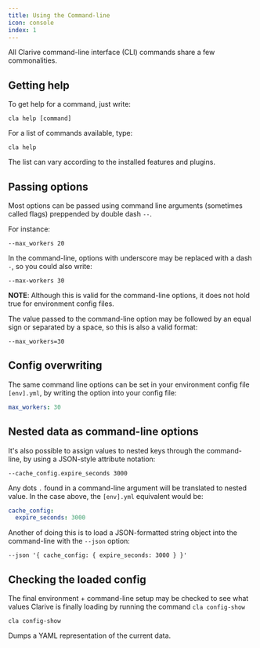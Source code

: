 ```yaml
---
title: Using the Command-line
icon: console
index: 1
---
```


All Clarive command-line interface (CLI) commands
share a few commonalities.

## Getting help

To get help for a command,
just write:

    cla help [command]

For a list of commands available,
type:

    cla help

The list can vary according to the installed
features and plugins.

## Passing options

Most options can be passed using command line arguments
(sometimes called flags) preppended by double dash `--`.

For instance:

    --max_workers 20

In the command-line, options with underscore
may be replaced with a dash `-`, so you could also write:

    --max-workers 30

**NOTE**: Although this is valid for the command-line
options, it does not hold true for environment config files.

The value passed to the command-line option
may be followed by an equal sign or separated by a space, so
this is also a valid format:

    --max_workers=30

## Config overwriting

The same command line options can be set in
your environment config file `[env].yml`, by
writing the option into your config file:

```yaml
max_workers: 30
```
## Nested data as command-line options

It's also possible to assign values to nested keys 
through the command-line, by using a JSON-style attribute notation:

    --cache_config.expire_seconds 3000

Any dots `.` found in a command-line argument will be 
translated to nested value. In the case above, the `[env].yml`
equivalent would be:

```yaml
cache_config:
  expire_seconds: 3000
```

Another of doing this is to load a JSON-formatted string object
into the command-line with the `--json` option:

    --json '{ cache_config: { expire_seconds: 3000 } }'

## Checking the loaded config

The final environment + command-line setup may
be checked to see what values Clarive is finally loading
by running the command `cla config-show`

    cla config-show

Dumps a YAML representation of the current data.
